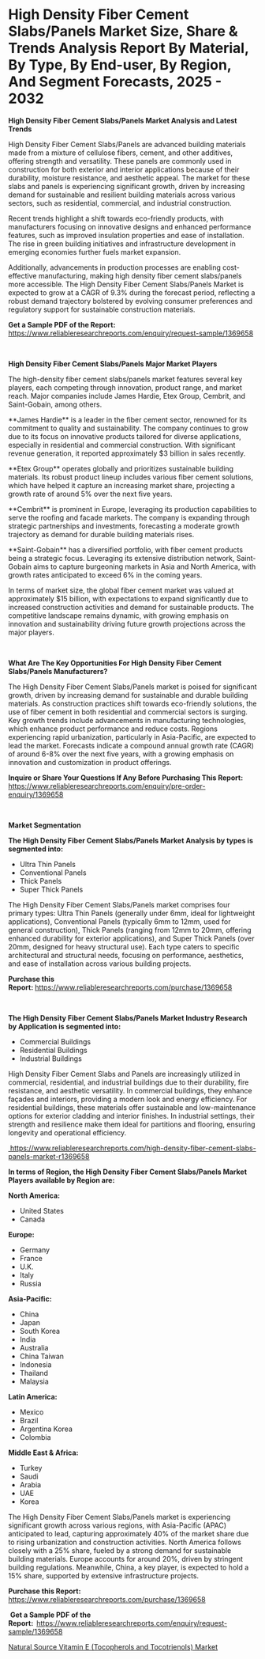 <p><h1>High Density Fiber Cement Slabs/Panels Market Size, Share & Trends Analysis Report By Material, By Type, By End-user, By Region, And Segment Forecasts, 2025 - 2032</h1></p><p><strong>High Density Fiber Cement Slabs/Panels Market Analysis and Latest Trends</strong></p>
<p><p>High Density Fiber Cement Slabs/Panels are advanced building materials made from a mixture of cellulose fibers, cement, and other additives, offering strength and versatility. These panels are commonly used in construction for both exterior and interior applications because of their durability, moisture resistance, and aesthetic appeal. The market for these slabs and panels is experiencing significant growth, driven by increasing demand for sustainable and resilient building materials across various sectors, such as residential, commercial, and industrial construction.</p><p>Recent trends highlight a shift towards eco-friendly products, with manufacturers focusing on innovative designs and enhanced performance features, such as improved insulation properties and ease of installation. The rise in green building initiatives and infrastructure development in emerging economies further fuels market expansion. </p><p>Additionally, advancements in production processes are enabling cost-effective manufacturing, making high density fiber cement slabs/panels more accessible. The High Density Fiber Cement Slabs/Panels Market is expected to grow at a CAGR of 9.3% during the forecast period, reflecting a robust demand trajectory bolstered by evolving consumer preferences and regulatory support for sustainable construction materials.</p></p>
<p><strong>Get a Sample PDF of the Report:&nbsp;</strong> <a href="https://www.reliableresearchreports.com/enquiry/request-sample/1369658?utm_campaign=2246&utm_medium=2&utm_source=Github&utm_content=ia&utm_term=22032025&utm_id=high-density-fiber-cement-slabspanels">https://www.reliableresearchreports.com/enquiry/request-sample/1369658</a></p>
<p>&nbsp;</p>
<p><strong>High Density Fiber Cement Slabs/Panels Major Market Players</strong></p>
<p><p>The high-density fiber cement slabs/panels market features several key players, each competing through innovation, product range, and market reach. Major companies include James Hardie, Etex Group, Cembrit, and Saint-Gobain, among others.</p><p>**James Hardie** is a leader in the fiber cement sector, renowned for its commitment to quality and sustainability. The company continues to grow due to its focus on innovative products tailored for diverse applications, especially in residential and commercial construction. With significant revenue generation, it reported approximately $3 billion in sales recently.</p><p>**Etex Group** operates globally and prioritizes sustainable building materials. Its robust product lineup includes various fiber cement solutions, which have helped it capture an increasing market share, projecting a growth rate of around 5% over the next five years.</p><p>**Cembrit** is prominent in Europe, leveraging its production capabilities to serve the roofing and facade markets. The company is expanding through strategic partnerships and investments, forecasting a moderate growth trajectory as demand for durable building materials rises.</p><p>**Saint-Gobain** has a diversified portfolio, with fiber cement products being a strategic focus. Leveraging its extensive distribution network, Saint-Gobain aims to capture burgeoning markets in Asia and North America, with growth rates anticipated to exceed 6% in the coming years.</p><p>In terms of market size, the global fiber cement market was valued at approximately $15 billion, with expectations to expand significantly due to increased construction activities and demand for sustainable products. The competitive landscape remains dynamic, with growing emphasis on innovation and sustainability driving future growth projections across the major players.</p></p>
<p>&nbsp;</p>
<p><strong>What Are The Key Opportunities For High Density Fiber Cement Slabs/Panels Manufacturers?</strong></p>
<p><p>The High Density Fiber Cement Slabs/Panels market is poised for significant growth, driven by increasing demand for sustainable and durable building materials. As construction practices shift towards eco-friendly solutions, the use of fiber cement in both residential and commercial sectors is surging. Key growth trends include advancements in manufacturing technologies, which enhance product performance and reduce costs. Regions experiencing rapid urbanization, particularly in Asia-Pacific, are expected to lead the market. Forecasts indicate a compound annual growth rate (CAGR) of around 6-8% over the next five years, with a growing emphasis on innovation and customization in product offerings.</p></p>
<p><strong>Inquire or Share Your Questions If Any Before Purchasing This Report:</strong> <a href="https://www.reliableresearchreports.com/enquiry/pre-order-enquiry/1369658?utm_campaign=2246&utm_medium=2&utm_source=Github&utm_content=ia&utm_term=22032025&utm_id=high-density-fiber-cement-slabspanels">https://www.reliableresearchreports.com/enquiry/pre-order-enquiry/1369658</a></p>
<p>&nbsp;</p>
<p><strong>Market Segmentation</strong></p>
<p><strong>The High Density Fiber Cement Slabs/Panels Market Analysis by types is segmented into:</strong></p>
<p><ul><li>Ultra Thin Panels</li><li>Conventional Panels</li><li>Thick Panels</li><li>Super Thick Panels</li></ul></p>
<p><p>The High Density Fiber Cement Slabs/Panels market comprises four primary types: Ultra Thin Panels (generally under 6mm, ideal for lightweight applications), Conventional Panels (typically 6mm to 12mm, used for general construction), Thick Panels (ranging from 12mm to 20mm, offering enhanced durability for exterior applications), and Super Thick Panels (over 20mm, designed for heavy structural use). Each type caters to specific architectural and structural needs, focusing on performance, aesthetics, and ease of installation across various building projects.</p></p>
<p><strong>Purchase this Report:&nbsp;</strong><a href="https://www.reliableresearchreports.com/purchase/1369658?utm_campaign=2246&utm_medium=2&utm_source=Github&utm_content=ia&utm_term=22032025&utm_id=high-density-fiber-cement-slabspanels">https://www.reliableresearchreports.com/purchase/1369658</a></p>
<p>&nbsp;</p>
<p><strong>The High Density Fiber Cement Slabs/Panels Market Industry Research by Application is segmented into:</strong></p>
<p><ul><li>Commercial Buildings</li><li>Residential Buildings</li><li>Industrial Buildings</li></ul></p>
<p><p>High Density Fiber Cement Slabs and Panels are increasingly utilized in commercial, residential, and industrial buildings due to their durability, fire resistance, and aesthetic versatility. In commercial buildings, they enhance façades and interiors, providing a modern look and energy efficiency. For residential buildings, these materials offer sustainable and low-maintenance options for exterior cladding and interior finishes. In industrial settings, their strength and resilience make them ideal for partitions and flooring, ensuring longevity and operational efficiency.</p></p>
<p><a href="https://www.reliableresearchreports.com/high-density-fiber-cement-slabs-panels-market-r1369658?utm_campaign=2246&utm_medium=2&utm_source=Github&utm_content=ia&utm_term=22032025&utm_id=high-density-fiber-cement-slabspanels">&nbsp;https://www.reliableresearchreports.com/high-density-fiber-cement-slabs-panels-market-r1369658</a></p>
<p><strong>In terms of Region, the High Density Fiber Cement Slabs/Panels Market Players available by Region are:</strong></p>
<p>
    <p> <strong> North America: </strong>
        <ul>
            <li>United States</li>
            <li>Canada</li>
        </ul>
        </p> 
    <p> <strong> Europe: </strong>
        <ul>
            <li>Germany</li>
            <li>France</li>
            <li>U.K.</li>
            <li>Italy</li>
            <li>Russia</li>
        </ul>
        </p> 
    <p> <strong> Asia-Pacific: </strong>
        <ul>
            <li>China</li>
            <li>Japan</li>
            <li>South Korea</li>
            <li>India</li>
            <li>Australia</li>
            <li>China Taiwan</li>
            <li>Indonesia</li>
            <li>Thailand</li>
            <li>Malaysia</li>
        </ul>
        </p> 
    <p> <strong> Latin America: </strong>
        <ul>
            <li>Mexico</li>
            <li>Brazil</li>
            <li>Argentina Korea</li>
            <li>Colombia</li>
        </ul>
        </p> 
    <p> <strong> Middle East & Africa: </strong>
        <ul>
            <li>Turkey</li>
            <li>Saudi</li>
            <li>Arabia</li>
            <li>UAE</li>
            <li>Korea</li>
        </ul>
    </p>
    </p>
<p><p>The High Density Fiber Cement Slabs/Panels market is experiencing significant growth across various regions, with Asia-Pacific (APAC) anticipated to lead, capturing approximately 40% of the market share due to rising urbanization and construction activities. North America follows closely with a 25% share, fueled by a strong demand for sustainable building materials. Europe accounts for around 20%, driven by stringent building regulations. Meanwhile, China, a key player, is expected to hold a 15% share, supported by extensive infrastructure projects.</p></p>
<p><strong>Purchase this Report: </strong><a href="https://www.reliableresearchreports.com/purchase/1369658?utm_campaign=2246&utm_medium=2&utm_source=Github&utm_content=ia&utm_term=22032025&utm_id=high-density-fiber-cement-slabspanels">https://www.reliableresearchreports.com/purchase/1369658</a></p>
<p>&nbsp;<strong>Get a Sample PDF of the Report:&nbsp;&nbsp;</strong><a href="https://www.reliableresearchreports.com/enquiry/request-sample/1369658?utm_campaign=2246&utm_medium=2&utm_source=Github&utm_content=ia&utm_term=22032025&utm_id=high-density-fiber-cement-slabspanels">https://www.reliableresearchreports.com/enquiry/request-sample/1369658</a></p>
<p><strong></strong></p>
<p><p><a href="https://github.com/shondapmbau/Market-Research-Report-List-1/blob/main/natural-source-vitamin-e-tocopherols-and-tocotrienols-market.md?utm_campaign=2246&utm_medium=2&utm_source=Github&utm_content=ia&utm_term=22032025&utm_id=high-density-fiber-cement-slabspanels">Natural Source Vitamin E (Tocopherols and Tocotrienols) Market</a></p></p>